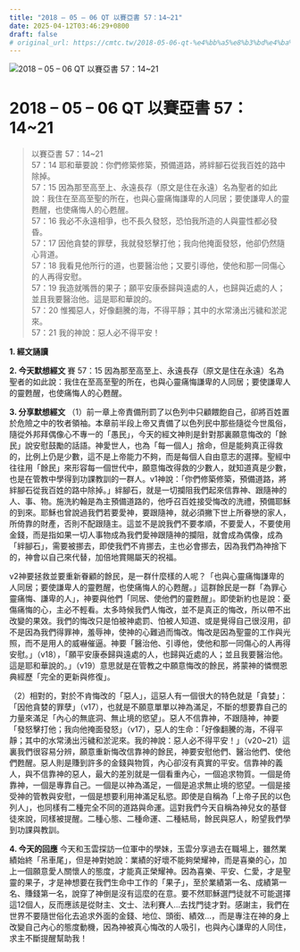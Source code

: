 ```yaml
---
title: "2018 – 05 – 06 QT 以賽亞書 57：14~21"
date: 2025-04-12T03:46:29+0800
draft: false
# original_url: https://cmtc.tw/2018-05-06-qt-%e4%bb%a5%e8%b3%bd%e4%ba%9e%e6%9b%b8-57%ef%bc%9a1421
---
```


![2018 – 05 – 06 QT 以賽亞書 57：14\~21](/images/qt.jpg   "2018 – 05 – 06 QT 以賽亞書 57：14\~21")

# 2018 – 05 – 06 QT 以賽亞書 57：14\~21

> 以賽亞書 57：14\~21  
> 57：14 耶和華要說：你們修築修築，預備道路，將絆腳石從我百姓的路中除掉。  
> 57：15 因為那至高至上、永遠長存（原文是住在永遠）名為聖者的如此說：我住在至高至聖的所在，也與心靈痛悔謙卑的人同居；要使謙卑人的靈甦醒，也使痛悔人的心甦醒。  
> 57：16 我必不永遠相爭，也不長久發怒，恐怕我所造的人與靈性都必發昏。  
> 57：17 因他貪婪的罪孽，我就發怒擊打他；我向他掩面發怒，他卻仍然隨心背道。  
> 57：18 我看見他所行的道，也要醫治他；又要引導他，使他和那一同傷心的人再得安慰。  
> 57：19 我造就嘴唇的果子；願平安康泰歸與遠處的人，也歸與近處的人；並且我要醫治他。這是耶和華說的。  
> 57：20 惟獨惡人，好像翻騰的海，不得平靜；其中的水常湧出污穢和淤泥來。  
> 57：21 我的神說：惡人必不得平安！

**1. 經文誦讀**

**2.  今天默想經文**
賽 57：15 因為那至高至上、永遠長存（原文是住在永遠）名為聖者的如此說：我住在至高至聖的所在，也與心靈痛悔謙卑的人同居；要使謙卑人的靈甦醒，也使痛悔人的心甦醒。

**3. 分享默想經文**
（1）前一章上帝責備刑罰了以色列中只顧餵飽自己，卻將百姓置於危險之中的牧者領袖。本章前半段上帝又責備了以色列民中那些隨從今世風俗，隨從外邦拜偶像心不專一的「愚民」，今天的經文神則是針對那裏願意悔改的「餘民」說安慰鼓勵的話語。神愛世人，也為「每一個人」捨命，但是能夠真正得救的，比例上仍是少數，這不是上帝能力不夠，而是每個人自由意志的選擇。聖經中往往用「餘民」來形容每一個世代中，願意悔改得救的少數人，就知道真是少數，也是在管教中學得到功課教訓的一群人。v1神說：「你們修築修築，預備道路，將絆腳石從我百姓的路中除掉。」絆腳石，就是一切攔阻我們起來信靠神、跟隨神的人、事、物。施洗約翰是為主預備道路的，他呼召百姓接受悔改的洗禮，預備耶穌的到來。耶穌也曾說過我們若要愛神，要跟隨神，就必須撇下世上所眷戀的家人，所倚靠的財產，否則不配跟隨主。這並不是說我們不要孝順，不要愛人，不要使用金錢，而是指如果一切人事物成為我們愛神跟隨神的攔阻，就會成為偶像，成為「絆腳石」，需要被挪去，即使我們不肯挪去，主也必會挪去，因為我們為神捨下的，神會以自己來代替，加倍地賞賜屬天的祝福。

v2神要拯救並要重新眷顧的餘民，是一群什麼樣的人呢？「也與心靈痛悔謙卑的人同居；要使謙卑人的靈甦醒，也使痛悔人的心甦醒。」這群餘民是一群「為罪心靈痛悔、謙卑的人」，神要與他們「同居、使他們的靈甦醒」。即使新約也是說：憂傷痛悔的心，主必不輕看。太多時候我們人悔改，並不是真正的悔改，所以帶不出改變的果效。我們的悔改只是怕被神處罰、怕被人知道、或是覺得自己很沒用，卻不是因為我們得罪神，羞辱神，使神的心難過而悔改。悔改是因為聖靈的工作與光照，而不是用人的威嚇催逼。神要「醫治他、引導他，使他和那一同傷心的人再得安慰。」（v18），「願平安康泰歸與遠處的人，也歸與近處的人；並且我要醫治他。這是耶和華說的。」（v19）意思就是在管教之中願意悔改的餘民，將蒙神的憐憫恩典經歷「完全的更新與修復」。

（2）相對的，對於不肯悔改的「惡人」，這惡人有一個很大的特色就是「貪婪」：「因他貪婪的罪孽」（v17），也就是不願意單單以神為滿足，不斷的想要靠自己的力量來滿足「內心的無底洞、無止境的慾望」。惡人不信靠神，不跟隨神，神要「發怒擊打他；我向他掩面發怒」（v17），惡人的生命：「好像翻騰的海，不得平靜；其中的水常湧出污穢和淤泥來。我的神說：惡人必不得平安！」（v20\~21）這裏我們很容易分辨，願意重新悔改信靠神的餘民，神要安慰他們、醫治他們、使他們甦醒。惡人則是賺到許多的金錢與物質，內心卻沒有真實的平安。信靠神的義人，與不信靠神的惡人，最大的差別就是一個看重內心，一個追求物質。一個是倚靠神，一個是專靠自己。一個是以神為滿足，一個是追求無止境的慾望。一個是接受神的管教與安慰，一個是想要利用神滿足私慾。即使是自稱為「上帝子民的以色列人」，也同樣有二種完全不同的道路與命運。這對我們今天自稱為神兒女的基督徒來說，同樣被提醒。二種心態、二種命運、二種結局，餘民與惡人，盼望我們學到功課與教訓。

**4. 今天的回應**
今天和玉雲探訪一位軍中的學妹，玉雲分享過去在職場上，雖然業績始終「吊車尾」，但是神對她說：業績的好壞不能夠榮耀神，而是喜樂的心，加上一個願意愛人關懷人的態度，才能真正榮耀神。因為喜樂、平安、仁愛，才是聖靈的果子，才是神想要在我們生命中工作的「果子」，至於業績第一名、成績第一名、賺錢第一名，說穿了神倒是沒有這麼的在意。要不然耶穌選門徒就不可能選擇這12個人，反而應該是從財主、文士、法利賽人…去找門徒才對。感謝主，我們在世界不要隨世俗化去追求外面的金錢、地位、頭銜、績效…，而是專注在神的身上改變自己內心的態度動機，因為神被真心悔改的人吸引，也與內心謙卑的人同住，求主不斷提醒幫助我！
